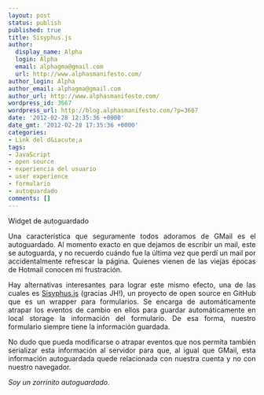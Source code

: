 ```yaml
---
layout: post
status: publish
published: true
title: Sisyphus.js
author:
  display_name: Alpha
  login: Alpha
  email: alphagma@gmail.com
  url: http://www.alphasmanifesto.com/
author_login: Alpha
author_email: alphagma@gmail.com
author_url: http://www.alphasmanifesto.com/
wordpress_id: 3667
wordpress_url: http://blog.alphasmanifesto.com/?p=3667
date: '2012-02-28 12:35:36 +0000'
date_gmt: '2012-02-28 17:35:36 +0000'
categories:
- Link del d&iacute;a
tags:
- JavaScript
- open source
- experiencia del usuario
- user experience
- formulario
- autoguardado
comments: []
---
```

Widget de autoguardado

<p style="text-align: justify;">Una caracter&iacute;stica que seguramente todos adoramos de GMail es el autoguardado. Al momento exacto en que dejamos de escribir un mail, este se autoguarda, y no recuerdo cu&aacute;ndo fue la &uacute;ltima vez que perd&iacute; un mail por accidentalmente refrescar la p&aacute;gina. Quienes vienen de las viejas &eacute;pocas de Hotmail conocen mi frustraci&oacute;n.</p>
<p style="text-align: justify;">Hay alternativas interesantes para lograr este mismo efecto, una de las cuales es <a href="http://simsalabim.github.com/sisyphus/">Sisyphus.js</a>&nbsp;(gracias JH!), un proyecto de open source en GitHub que es un wrapper para formularios. Se encarga de autom&aacute;ticamente atrapar los eventos de cambio en ellos para guardar autom&aacute;ticamente en local storage la informaci&oacute;n del formulario. De esa forma, nuestro formulario siempre tiene la informaci&oacute;n guardada.</p>
<p style="text-align: justify;">No dudo que pueda modificarse o atrapar eventos que nos permita tambi&eacute;n serializar esta informaci&oacute;n al servidor para que, al igual que GMail, esta informaci&oacute;n autoguardada quede relacionada con nuestra cuenta y no con nuestro navegador.</p>
<p style="text-align: justify;"><em>Soy un zorrinito autoguardado.</em></p>
